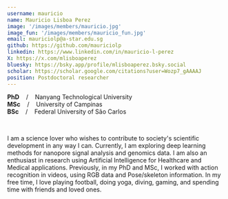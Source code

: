 ```yaml
---
username: mauricio
name: Mauricio Lisboa Perez
image: '/images/members/mauricio.jpg'
image_fun: '/images/members/mauricio_fun.jpg'
email: mauriciolp@a-star.edu.sg
github: https://github.com/mauriciolp
linkedin: https://www.linkedin.com/in/mauricio-l-perez
X: https://x.com/mlisboaperez
bluesky: https://bsky.app/profile/mlisboaperez.bsky.social
scholar: https://scholar.google.com/citations?user=Wozp7_gAAAAJ
position: Postdoctoral researcher
---
```


**PhD** &nbsp;&nbsp; / &nbsp;&nbsp; Nanyang Technological University<br>
**MSc** &nbsp;&nbsp; / &nbsp;&nbsp; University of Campinas<br>
**BSc** &nbsp;&nbsp; / &nbsp;&nbsp;  Federal University of São Carlos

<br/>

I am a science lover who wishes to contribute to society's scientific development in any way I can. Currently, I am exploring deep learning methods for nanopore signal analysis and genomics data. I am also an enthusiast in research using Artificial Intelligence for Healthcare and Medical applications. Previously, in my PhD and MSc, I worked with action recognition in videos, using RGB data and Pose/skeleton information. In my free time, I love playing football, doing yoga, diving, gaming, and spending time with friends and loved ones. 